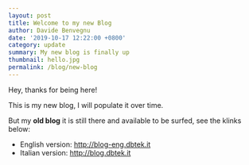```yaml
---
layout: post
title: Welcome to my new Blog
author: Davide Benvegnu
date: '2019-10-17 12:22:00 +0800'
category: update
summary: My new blog is finally up 
thumbnail: hello.jpg
permalink: /blog/new-blog
---
```


Hey, thanks for being here!

This is my new blog, I will populate it over time.

But my __old blog__ it is still there and available to be surfed, see the klinks below:

- English version: <http://blog-eng.dbtek.it>
- Italian version: <http://blog.dbtek.it>
